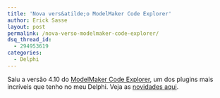 ```yaml
---
title: 'Nova vers&atilde;o ModelMaker Code Explorer'
author: Erick Sasse
layout: post
permalink: /nova-verso-modelmaker-code-explorer/
dsq_thread_id:
  - 294953619
categories:
  - Delphi
---
```

Saiu a vers&atilde;o 4.10 do [ModelMaker Code Explorer][1], um dos plugins mais incr&iacute;veis que tenho no meu Delphi. Veja as [novidades aqui][2].

 [1]: http://www.modelmakertools.com/code-explorer/
 [2]: http://www.modelmakertools.com/code-explorer/history/mmx410.html